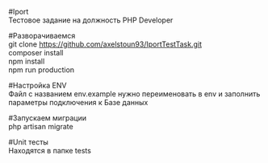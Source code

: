 #Iport
<br/>
Тестовое задание на должность PHP Developer

#Разворачиваемся
<br/>
git clone https://github.com/axelstoun93/IportTestTask.git
<br/>
composer install
<br/>
npm install
<br/>
npm run production

#Настройка ENV<br>
Файл с названием env.example нужно переименовать в env и заполнить параметры подключения к Базе данных

#Запускаем миграции
<br/>
php artisan migrate

#Unit тесты
<br/>
Находятся в папке tests
